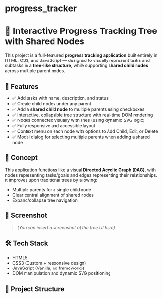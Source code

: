 # progress_tracker

# 🌳 Interactive Progress Tracking Tree with Shared Nodes

This project is a full-featured **progress tracking application** built entirely in HTML, CSS, and JavaScript — designed to visually represent tasks and subtasks in a **tree-like structure**, while supporting **shared child nodes** across multiple parent nodes.

## 🚀 Features

- ✅ Add tasks with name, description, and status
- ✅ Create child nodes under any parent
- ✅ Add a **shared child node** to multiple parents using checkboxes
- ✅ Interactive, collapsible tree structure with real-time DOM rendering
- ✅ Nodes connected visually with lines (using dynamic SVG logic)
- ✅ Fully responsive and accessible layout
- ✅ Context menu on each node with options to Add Child, Edit, or Delete
- ✅ Modal dialog for selecting multiple parents when adding a shared node

## 🧠 Concept

This application functions like a visual **Directed Acyclic Graph (DAG)**, with nodes representing tasks/goals and edges representing their relationships. It improves upon traditional trees by allowing:
- Multiple parents for a single child node
- Clear central alignment of shared nodes
- Expand/collapse tree navigation

## 📸 Screenshot

> *(You can insert a screenshot of the tree UI here)*

## 🛠️ Tech Stack

- HTML5
- CSS3 (Custom + responsive design)
- JavaScript (Vanilla, no frameworks)
- DOM manipulation and dynamic SVG positioning

## 📁 Project Structure

